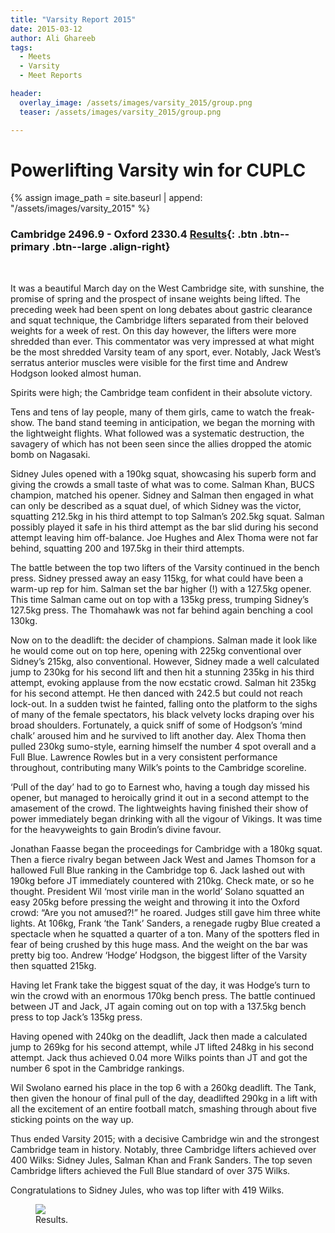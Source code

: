 ```yaml
---
title: "Varsity Report 2015"
date: 2015-03-12
author: Ali Ghareeb
tags:
  - Meets
  - Varsity
  - Meet Reports

header:
  overlay_image: /assets/images/varsity_2015/group.png
  teaser: /assets/images/varsity_2015/group.png

---
```

# Powerlifting Varsity win for CUPLC

{% assign image_path = site.baseurl | append: "/assets/images/varsity_2015" %}

### Cambridge 2496.9 - Oxford 2330.4 [Results]({{image_path}}/results.xlsx){: .btn .btn--primary .btn--large .align-right}


&nbsp;

It was a beautiful March day on the West Cambridge site, with sunshine, the promise of spring and the prospect of insane weights being lifted. The preceding week had been spent on long debates about gastric clearance and squat technique, the Cambridge lifters separated from their beloved weights for a week of rest. On this day however, the lifters were more shredded than ever. This commentator was very impressed at what might be the most shredded Varsity team of any sport, ever. Notably, Jack West’s serratus anterior muscles were visible for the first time and Andrew Hodgson looked almost human.

Spirits were high; the Cambridge team confident in their absolute victory.

Tens and tens of lay people, many of them girls, came to watch the freak-show. The band stand teeming in anticipation, we began the morning with the lightweight flights. What followed was a systematic destruction, the savagery of which has not been seen since the allies dropped the atomic bomb on Nagasaki.

Sidney Jules opened with a 190kg squat, showcasing his superb form and giving the crowds a small taste of what was to come. Salman Khan, BUCS champion, matched his opener. Sidney and Salman then engaged in what can only be described as a squat duel, of which Sidney was the victor, squatting 212.5kg in his third attempt to top Salman’s 202.5kg squat. Salman possibly played it safe in his third attempt as the bar slid during his second attempt leaving him off-balance. Joe Hughes and Alex Thoma were not far behind, squatting 200 and 197.5kg in their third attempts.

The battle between the top two lifters of the Varsity continued in the bench press. Sidney pressed away an easy 115kg, for what could have been a warm-up rep for him. Salman set the bar higher (!) with a 127.5kg opener. This time Salman came out on top with a 135kg press, trumping Sidney’s 127.5kg press. The Thomahawk was not far behind again benching a cool 130kg.

Now on to the deadlift: the decider of champions. Salman made it look like he would come out on top here, opening with 225kg conventional over Sidney’s 215kg, also conventional. However, Sidney made a well calculated jump to 230kg for his second lift and then hit a stunning 235kg in his third attempt, evoking applause from the now ecstatic crowd. Salman hit 235kg for his second attempt. He then danced with 242.5 but could not reach lock-out. In a sudden twist he fainted, falling onto the platform to the sighs of many of the female spectators, his black velvety locks draping over his broad shoulders. Fortunately, a quick sniff of some of Hodgson’s ‘mind chalk’ aroused him and he survived to lift another day. Alex Thoma then pulled 230kg sumo-style, earning himself the number 4 spot overall and a Full Blue. Lawrence Rowles but in a very consistent performance throughout, contributing many Wilk’s points to the Cambridge scoreline.

‘Pull of the day’ had to go to Earnest who, having a tough day missed his opener, but managed to heroically grind it out in a second attempt to the amasement of the crowd.
The lightweights having finished their show of power immediately began drinking with all the vigour of Vikings. It was time for the heavyweights to gain Brodin’s divine favour.

Jonathan Faasse began the proceedings for Cambridge with a 180kg squat. Then a fierce rivalry began between Jack West and James Thomson for a hallowed Full Blue ranking in the Cambridge top 6. Jack lashed out with 190kg before JT immediately countered with 210kg. Check mate, or so he thought. President Wil ‘most virile man in the world’ Solano squatted an easy 205kg before pressing the weight and throwing it into the Oxford crowd: “Are you not amused?!” he roared. Judges still gave him three white lights. At 106kg, Frank ‘the Tank’ Sanders, a renegade rugby Blue created a spectacle when he squatted a quarter of a ton. Many of the spotters fled in fear of being crushed by this huge mass. And the weight on the bar was pretty big too. Andrew ‘Hodge’ Hodgson, the biggest lifter of the Varsity then squatted 215kg.

Having let Frank take the biggest squat of the day, it was Hodge’s turn to win the crowd with an enormous 170kg bench press. The battle continued between JT and Jack, JT again coming out on top with a 137.5kg bench press to top Jack’s 135kg press.

Having opened with 240kg on the deadlift, Jack then made a calculated jump to 269kg for his second attempt, while JT lifted 248kg in his second attempt. Jack thus achieved 0.04 more Wilks points than JT and got the number 6 spot in the Cambridge rankings.

Wil Swolano earned his place in the top 6 with a 260kg deadlift. The Tank, then given the honour of final pull of the day, deadlifted 290kg in a lift with all the excitement of an entire football match, smashing through about five sticking points on the way up.

Thus ended Varsity 2015; with a decisive Cambridge win and the strongest Cambridge team in history. Notably, three Cambridge lifters achieved over 400 Wilks: Sidney Jules, Salman Khan and Frank Sanders. The top seven Cambridge lifters achieved the Full Blue standard of over 375 Wilks.

Congratulations to Sidney Jules, who was top lifter with 419 Wilks.

<figure>
  <img src="{{ image_path }}/results.png">
  <figcaption>Results.</figcaption>
</figure>
